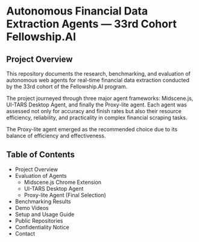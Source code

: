 # **Autonomous Financial Data Extraction Agents** — 33rd Cohort Fellowship.AI

## **Project Overview**

This repository documents the research, benchmarking, and evaluation of autonomous web agents for real-time financial data extraction conducted by the 33rd cohort of the Fellowship.AI program.

The project journeyed through three major agent frameworks: Midscene.js, UI-TARS Desktop Agent, and finally the Proxy-lite agent. Each agent was assessed not only for accuracy and finish rates but also their resource efficiency, reliability, and practicality in complex financial scraping tasks.

The Proxy-lite agent emerged as the recommended choice due to its balance of efficiency and effectiveness.

## **Table of Contents**

- Project Overview
- Evaluation of Agents
  - Midscene.js Chrome Extension
  - UI-TARS Desktop Agent
  - Proxy-lite Agent (Final Selection)
- Benchmarking Results
- Demo Videos
- Setup and Usage Guide
- Public Repositories
- Confidentiality Notice
- Contact


